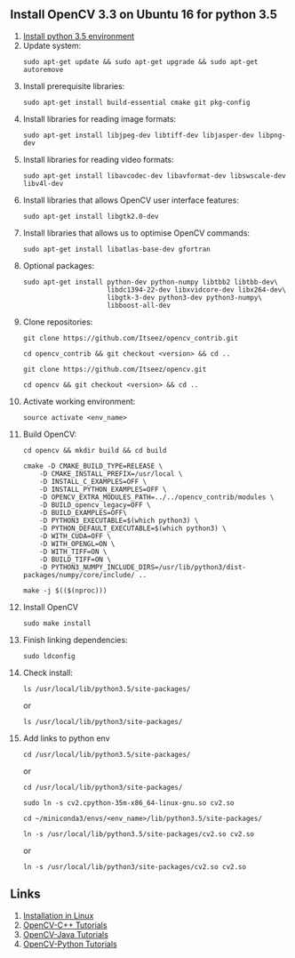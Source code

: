 ## Install OpenCV 3.3 on Ubuntu 16 for python 3.5
1. [Install python 3.5 environment](https://github.com/SpaceV2/Notes/blob/master/python_environment.md)
2. Update system:
    ```
    sudo apt-get update && sudo apt-get upgrade && sudo apt-get autoremove
    ```
3. Install prerequisite libraries:
    ```
    sudo apt-get install build-essential cmake git pkg-config
    ```
4. Install libraries for reading image formats:
    ```
    sudo apt-get install libjpeg-dev libtiff-dev libjasper-dev libpng-dev
    ```
5. Install libraries for reading video formats:
    ```
    sudo apt-get install libavcodec-dev libavformat-dev libswscale-dev libv4l-dev
    ```
6. Install libraries that allows OpenCV user interface features:
    ```
    sudo apt-get install libgtk2.0-dev
    ```
7. Install libraries that allows us to optimise OpenCV commands:
    ```
    sudo apt-get install libatlas-base-dev gfortran
    ```
8. Optional packages:
    ```
    sudo apt-get install python-dev python-numpy libtbb2 libtbb-dev\
                         libdc1394-22-dev libxvidcore-dev libx264-dev\
                         libgtk-3-dev python3-dev python3-numpy\
                         libboost-all-dev
    ```
9. Clone repositories:
    ```
    git clone https://github.com/Itseez/opencv_contrib.git
    ```
    ```
    cd opencv_contrib && git checkout <version> && cd ..
    ```
    ```
    git clone https://github.com/Itseez/opencv.git
    ```
    ```
    cd opencv && git checkout <version> && cd ..
    ```
10. Activate working environment:
    ```
    source activate <env_name>
    ```
10. Build OpenCV:
    ```
    cd opencv && mkdir build && cd build
    ```
    ```
    cmake -D CMAKE_BUILD_TYPE=RELEASE \
        -D CMAKE_INSTALL_PREFIX=/usr/local \
        -D INSTALL_C_EXAMPLES=OFF \
        -D INSTALL_PYTHON_EXAMPLES=OFF \
        -D OPENCV_EXTRA_MODULES_PATH=../../opencv_contrib/modules \
        -D BUILD_opencv_legacy=OFF \
        -D BUILD_EXAMPLES=OFF\
        -D PYTHON3_EXECUTABLE=$(which python3) \
        -D PYTHON_DEFAULT_EXECUTABLE=$(which python3) \
        -D WITH_CUDA=OFF \
        -D WITH_OPENGL=ON \
        -D WITH_TIFF=ON \
        -D BUILD_TIFF=ON \
        -D PYTHON3_NUMPY_INCLUDE_DIRS=/usr/lib/python3/dist-packages/numpy/core/include/ ..
    ```
    ```
    make -j $(($(nproc)))
    ```
11. Install OpenCV
    ```
    sudo make install
    ```
12. Finish linking dependencies:
    ```
    sudo ldconfig
    ```
13. Check install:
    ```
    ls /usr/local/lib/python3.5/site-packages/
    ```
    or
    ```
    ls /usr/local/lib/python3/site-packages/
    ```
14. Add links to python env
    ```
    cd /usr/local/lib/python3.5/site-packages/
    ```
    or
    ```
    cd /usr/local/lib/python3/site-packages/
    ``` 
    ```
    sudo ln -s cv2.cpython-35m-x86_64-linux-gnu.so cv2.so
    ```
    ```
    cd ~/miniconda3/envs/<env_name>/lib/python3.5/site-packages/
    ```
    ```
    ln -s /usr/local/lib/python3.5/site-packages/cv2.so cv2.so
    ```
    or
    ```
    ln -s /usr/local/lib/python3/site-packages/cv2.so cv2.so
    ```


## Links
1. [Installation in Linux](https://docs.opencv.org/3.1.0/d7/d9f/tutorial_linux_install.html)
2. [OpenCV-C++ Tutorials](https://docs.opencv.org/2.4/doc/tutorials/tutorials.html)
3. [OpenCV-Java Tutorials](http://opencv-java-tutorials.readthedocs.io/en/latest/)
4. [OpenCV-Python Tutorials](https://opencv-python-tutroals.readthedocs.io/en/latest/index.html)
